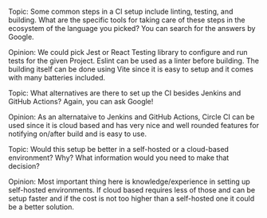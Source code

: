 Topic: Some common steps in a CI setup include linting, testing, and building.
What are the specific tools for taking care of these steps in the ecosystem of the language you picked? You can search for the answers by Google.

Opinion: We could pick Jest or React Testing library to configure and run tests for the given Project. Eslint can be used as a linter before building.
The building itself can be done using Vite since it is easy to setup and it comes with many batteries included.

Topic: What alternatives are there to set up the CI besides Jenkins and GitHub Actions? Again, you can ask Google!

Opinion: As an alternataive to Jenkins and GitHub Actions, Circle CI can be used since it is cloud based and has very nice and well rounded features for notifying on/after build and
is easy to use.

Topic: Would this setup be better in a self-hosted or a cloud-based environment? Why? What information would you need to make that decision?

Opinion: Most important thing here is knowledge/experience in setting up self-hosted environments. If cloud based requires less of those and can be setup
faster and if the cost is not too higher than a self-hosted one it could be a better solution.
